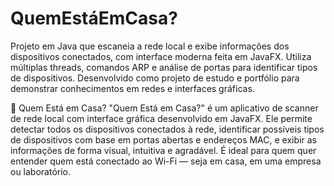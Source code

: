 # QuemEstáEmCasa?
Projeto em Java que escaneia a rede local e exibe informações dos dispositivos conectados, com interface moderna feita em JavaFX. Utiliza múltiplas threads, comandos ARP e análise de portas para identificar tipos de dispositivos. Desenvolvido como projeto de estudo e portfólio para demonstrar conhecimentos em redes e interfaces gráficas.

👀 Quem Está em Casa?
"Quem Está em Casa?" é um aplicativo de scanner de rede local com interface gráfica desenvolvido em JavaFX. Ele permite detectar todos os dispositivos conectados à rede, identificar possíveis tipos de dispositivos com base em portas abertas e endereços MAC, e exibir as informações de forma visual, intuitiva e agradável. É ideal para quem quer entender quem está conectado ao Wi-Fi — seja em casa, em uma empresa ou laboratório.


